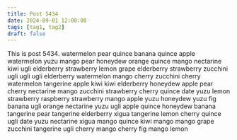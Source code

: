 ```yaml
---
title: Post 5434
date: 2024-09-01 12:00:00
tags: [tag1, tag2]
draft: false
---
```

This is post 5434.
watermelon
pear
quince
banana
quince
apple
watermelon
yuzu
mango
pear
honeydew
orange
quince
mango
nectarine
kiwi
ugli
elderberry
strawberry
lemon
grape
elderberry
strawberry
zucchini
ugli
ugli
ugli
elderberry
watermelon
mango
cherry
zucchini
cherry
watermelon
tangerine
apple
kiwi
kiwi
elderberry
honeydew
apple
pear
cherry
nectarine
mango
zucchini
strawberry
cherry
quince
date
yuzu
lemon
strawberry
raspberry
strawberry
mango
apple
yuzu
honeydew
yuzu
fig
banana
ugli
orange
nectarine
yuzu
ugli
apple
quince
honeydew
banana
tangerine
pear
tangerine
elderberry
xigua
tangerine
lemon
cherry
quince
ugli
date
yuzu
nectarine
xigua
mango
quince
kiwi
mango
mango
grape
zucchini
tangerine
ugli
cherry
mango
cherry
fig
mango
lemon
